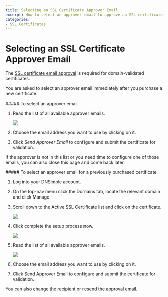 ```yaml
---
title: Selecting an SSL Certificate Approver Email
excerpt: How to select an approver email to approve an SSL certificate.
categories:
- SSL Certificates
---
```


# Selecting an SSL Certificate Approver Email

The [SSL certificate email approval](/articles/ssl-certificates-email-approval/) is required for domain-validated certificates.

You are asked to select an approver email immediately after you purchase a new certificate.

<div class="steps" markdown="1">
##### To select an approver email

1.  Read the list of all available approver emails.
    
    ![](http://f.cl.ly/items/2y2G0T1S3B3U1I013A2c/dnsimple-ssl-selectapprover.png)

1.  Choose the email address you want to use by clicking on it.
1.  Click *Send Approver Email* to configure and submit the certificate for validation.
</div>

If the approver is not in this list or you need time to configure one of those emails, you can also close this page and come back later.

<div class="steps" markdown="1">
##### To select an approver email for a previously purchased certificate

1.  Log into your DNSimple account.
1.  On the top-nav menu click the <label>Domains</label> tab, locate the relevant domain and click <label>Manage</label>.
1.  Scroll down to the <label>Active SSL Certificate</label> list and click on the certificate.
    
    ![](http://f.cl.ly/items/3C2J2Z2h1c1u1T2f2b2P/dnsimple-ssl-pagelink-purchased.png)

1.  Click <label>complete the setup process now</label>.

    ![](http://f.cl.ly/items/3P3J1I2G0T2j283g0H2T/dnsimple-ssl-completesetup.png)

1.  Read the list of all available approver emails.

    ![](http://f.cl.ly/items/2y2G0T1S3B3U1I013A2c/dnsimple-ssl-selectapprover.png)
    
1.  Choose the email address you want to use by clicking on it.
1.  Click <label>Send Approver Email</label> to configure and submit the certificate for validation.

You can also [change the recipient](/articles/changing-ssl-certificates-email) or [resend the approval email](/articles/resending-ssl-certificates-email).
</div>

